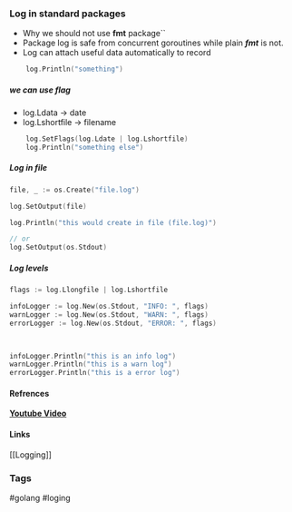 
  


### Log in standard packages

- Why we should not use __fmt__ package``
- Package log is safe from concurrent goroutines while plain ___fmt___ is not.
- Log can attach useful data automatically to record


```go
	log.Println("something")
```


##### we can use flag 
-  log.Ldata -> date
-  log.Lshortfile -> filename

```go
	log.SetFlags(log.Ldate | log.Lshortfile)
	log.Println("something else")
```


##### Log in file

```go
file, _ := os.Create("file.log")

log.SetOutput(file)

log.Println("this would create in file (file.log)")

// or
log.SetOutput(os.Stdout)
```

##### Log levels 

``` go
flags := log.Llongfile | log.Lshortfile

infoLogger := log.New(os.Stdout, "INFO: ", flags)
warnLogger := log.New(os.Stdout, "WARN: ", flags)
errorLogger := log.New(os.Stdout, "ERROR: ", flags)

  

infoLogger.Println("this is an info log")
warnLogger.Println("this is a warn log")
errorLogger.Println("this is a error log")

```


#### Refrences
[__Youtube Video__](https://www.youtube.com/watch?v=yF7k6PxtRU8)


#### Links
[[Logging]]

### Tags
#golang
#loging